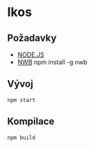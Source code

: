 # Ikos

## Požadavky

* [NODE.JS](https://nodejs.org/en/download/)
* [NWB](https://github.com/insin/nwb)
    npm install -g nwb

## Vývoj

    npm start

## Kompilace

    npm build
